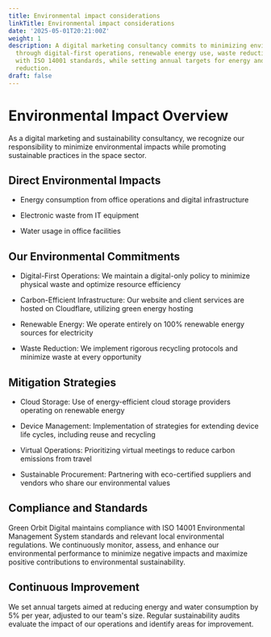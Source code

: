 ```yaml
---
title: Environmental impact considerations
linkTitle: Environmental impact considerations
date: '2025-05-01T20:21:00Z'
weight: 1
description: A digital marketing consultancy commits to minimizing environmental impacts
  through digital-first operations, renewable energy use, waste reduction, and compliance
  with ISO 14001 standards, while setting annual targets for energy and water consumption
  reduction.
draft: false
---
```



# Environmental Impact Overview

As a digital marketing and sustainability consultancy, we recognize our responsibility to minimize environmental impacts while promoting sustainable practices in the space sector.

## Direct Environmental Impacts

- Energy consumption from office operations and digital infrastructure

- Electronic waste from IT equipment

- Water usage in office facilities

## Our Environmental Commitments

- Digital-First Operations: We maintain a digital-only policy to minimize physical waste and optimize resource efficiency

- Carbon-Efficient Infrastructure: Our website and client services are hosted on Cloudflare, utilizing green energy hosting

- Renewable Energy: We operate entirely on 100% renewable energy sources for electricity

- Waste Reduction: We implement rigorous recycling protocols and minimize waste at every opportunity

## Mitigation Strategies

- Cloud Storage: Use of energy-efficient cloud storage providers operating on renewable energy

- Device Management: Implementation of strategies for extending device life cycles, including reuse and recycling

- Virtual Operations: Prioritizing virtual meetings to reduce carbon emissions from travel

- Sustainable Procurement: Partnering with eco-certified suppliers and vendors who share our environmental values

## Compliance and Standards

Green Orbit Digital maintains compliance with ISO 14001 Environmental Management System standards and relevant local environmental regulations. We continuously monitor, assess, and enhance our environmental performance to minimize negative impacts and maximize positive contributions to environmental sustainability.

## Continuous Improvement

We set annual targets aimed at reducing energy and water consumption by 5% per year, adjusted to our team's size. Regular sustainability audits evaluate the impact of our operations and identify areas for improvement.

